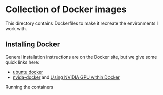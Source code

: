 # Collection of Docker images
This directory contains Dockerfiles to make it recreate the environments I work with.

##  Installing Docker
General installation instructions are on the Docker site, but we give some quick links here:

* [ubuntu docker](https://docs.docker.com/install/linux/docker-ee/ubuntu/)
* [nvida-docker](https://github.com/NVIDIA/nvidia-docker) and [Using NVIDIA GPU within Docker](https://marmelab.com/blog/2018/03/21/using-nvidia-gpu-within-docker-container.html)

Running the containers